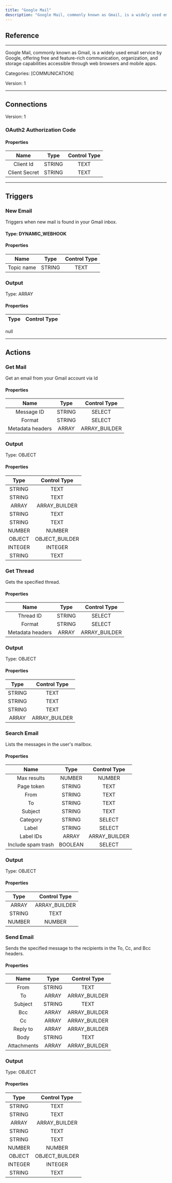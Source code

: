 ```yaml
---
title: "Google Mail"
description: "Google Mail, commonly known as Gmail, is a widely used email service by Google, offering free and feature-rich communication, organization, and storage capabilities accessible through web browsers and mobile apps."
---
```

## Reference
<hr />

Google Mail, commonly known as Gmail, is a widely used email service by Google, offering free and feature-rich communication, organization, and storage capabilities accessible through web browsers and mobile apps.

Categories: [COMMUNICATION]

Version: 1

<hr />



## Connections

Version: 1


### OAuth2 Authorization Code

#### Properties

|      Name      |     Type     |     Control Type     |
|:--------------:|:------------:|:--------------------:|
| Client Id | STRING | TEXT  |
| Client Secret | STRING | TEXT  |





<hr />



## Triggers


### New Email
Triggers when new mail is found in your Gmail inbox.

#### Type: DYNAMIC_WEBHOOK
#### Properties

|      Name      |     Type     |     Control Type     |
|:--------------:|:------------:|:--------------------:|
| Topic name | STRING | TEXT  |


### Output



Type: ARRAY

#### Properties

|     Type     |     Control Type     |
|:------------:|:--------------------:|
null






<hr />



## Actions


### Get Mail
Get an email from your Gmail account via Id

#### Properties

|      Name      |     Type     |     Control Type     |
|:--------------:|:------------:|:--------------------:|
| Message ID | STRING | SELECT  |
| Format | STRING | SELECT  |
| Metadata headers | ARRAY | ARRAY_BUILDER  |


### Output



Type: OBJECT

#### Properties

|     Type     |     Control Type     |
|:------------:|:--------------------:|
| STRING | TEXT  |
| STRING | TEXT  |
| ARRAY | ARRAY_BUILDER  |
| STRING | TEXT  |
| STRING | TEXT  |
| NUMBER | NUMBER  |
| OBJECT | OBJECT_BUILDER  |
| INTEGER | INTEGER  |
| STRING | TEXT  |





### Get Thread
Gets the specified thread.

#### Properties

|      Name      |     Type     |     Control Type     |
|:--------------:|:------------:|:--------------------:|
| Thread ID | STRING | SELECT  |
| Format | STRING | SELECT  |
| Metadata headers | ARRAY | ARRAY_BUILDER  |


### Output



Type: OBJECT

#### Properties

|     Type     |     Control Type     |
|:------------:|:--------------------:|
| STRING | TEXT  |
| STRING | TEXT  |
| STRING | TEXT  |
| ARRAY | ARRAY_BUILDER  |





### Search Email
Lists the messages in the user's mailbox.

#### Properties

|      Name      |     Type     |     Control Type     |
|:--------------:|:------------:|:--------------------:|
| Max results | NUMBER | NUMBER  |
| Page token | STRING | TEXT  |
| From | STRING | TEXT  |
| To | STRING | TEXT  |
| Subject | STRING | TEXT  |
| Category | STRING | SELECT  |
| Label | STRING | SELECT  |
| Label IDs | ARRAY | ARRAY_BUILDER  |
| Include spam trash | BOOLEAN | SELECT  |


### Output



Type: OBJECT

#### Properties

|     Type     |     Control Type     |
|:------------:|:--------------------:|
| ARRAY | ARRAY_BUILDER  |
| STRING | TEXT  |
| NUMBER | NUMBER  |





### Send Email
Sends the specified message to the recipients in the To, Cc, and Bcc headers.

#### Properties

|      Name      |     Type     |     Control Type     |
|:--------------:|:------------:|:--------------------:|
| From | STRING | TEXT  |
| To | ARRAY | ARRAY_BUILDER  |
| Subject | STRING | TEXT  |
| Bcc | ARRAY | ARRAY_BUILDER  |
| Cc | ARRAY | ARRAY_BUILDER  |
| Reply to | ARRAY | ARRAY_BUILDER  |
| Body | STRING | TEXT  |
| Attachments | ARRAY | ARRAY_BUILDER  |


### Output



Type: OBJECT

#### Properties

|     Type     |     Control Type     |
|:------------:|:--------------------:|
| STRING | TEXT  |
| STRING | TEXT  |
| ARRAY | ARRAY_BUILDER  |
| STRING | TEXT  |
| STRING | TEXT  |
| NUMBER | NUMBER  |
| OBJECT | OBJECT_BUILDER  |
| INTEGER | INTEGER  |
| STRING | TEXT  |





